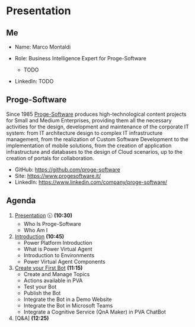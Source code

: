 # Presentation

## Me

- Name: Marco Montaldi
- Role: Business Intelligence Expert for Proge-Software
    - TODO

- LinkedIn: TODO


## Proge-Software

Since 1985 [Proge-Software](https://www.progesoftware.it/) produces high-technological content projects for Small and Medium Enterprises, providing them all the necessary activities for the design, development and maintenance of the corporate IT system: from IT architecture design to complex IT infrastructure management, from the realization of Custom Software Development to the implementation of mobile solutions, from the creation of application infrastructure and databases to the design of Cloud scenarios, up to the creation of portals for collaboration.

- GitHub: https://github.com/proge-software
- Site: https://www.progesoftware.it/
- LinkedIn: https://www.linkedin.com/company/proge-software/

## Agenda

1. [Presentation](01.presentation.md) :clock1030: **(10:30)**
   - Who Is Proge-Software
   - Who Am I
2. [Introduction](02.introduction.md) **(10:45)**
   - Power Platform Introduction
   - What is Power Virtual Agent
   - Introduction to Environments
   - Power Virtual Agent Components
3. [Create your First Bot](03.create-first-bot.md) **(11:15)**
   - Create and Manage Topics
   - Actions available in PVA
   - Test your Bot
   - Publish the Bot
   - Integrate the Bot in a Demo Website
   - Integrate the Bot in Microsoft Teams
   - Integrate a Cognitive Service (QnA Maker) in PVA ChatBot
4. [Q&A] **(12:25)**